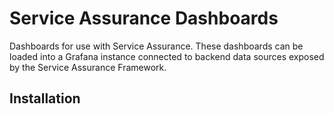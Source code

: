 # Service Assurance Dashboards
Dashboards for use with Service Assurance. These dashboards can be loaded into a Grafana instance connected to backend data
sources exposed by the Service Assurance Framework.

## Installation

<TODO>
